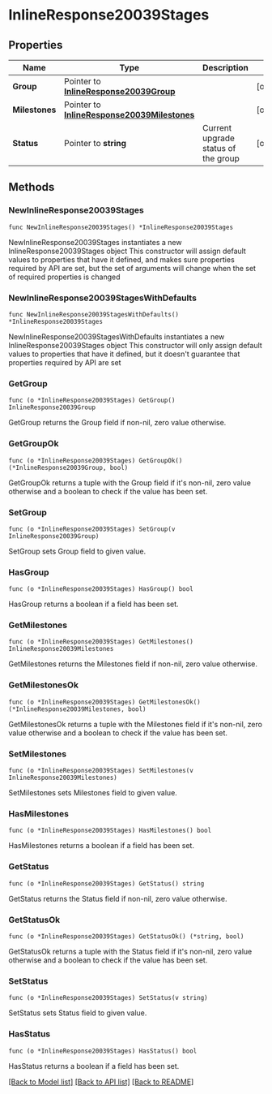 # InlineResponse20039Stages

## Properties

Name | Type | Description | Notes
------------ | ------------- | ------------- | -------------
**Group** | Pointer to [**InlineResponse20039Group**](InlineResponse20039Group.md) |  | [optional] 
**Milestones** | Pointer to [**InlineResponse20039Milestones**](InlineResponse20039Milestones.md) |  | [optional] 
**Status** | Pointer to **string** | Current upgrade status of the group | [optional] 

## Methods

### NewInlineResponse20039Stages

`func NewInlineResponse20039Stages() *InlineResponse20039Stages`

NewInlineResponse20039Stages instantiates a new InlineResponse20039Stages object
This constructor will assign default values to properties that have it defined,
and makes sure properties required by API are set, but the set of arguments
will change when the set of required properties is changed

### NewInlineResponse20039StagesWithDefaults

`func NewInlineResponse20039StagesWithDefaults() *InlineResponse20039Stages`

NewInlineResponse20039StagesWithDefaults instantiates a new InlineResponse20039Stages object
This constructor will only assign default values to properties that have it defined,
but it doesn't guarantee that properties required by API are set

### GetGroup

`func (o *InlineResponse20039Stages) GetGroup() InlineResponse20039Group`

GetGroup returns the Group field if non-nil, zero value otherwise.

### GetGroupOk

`func (o *InlineResponse20039Stages) GetGroupOk() (*InlineResponse20039Group, bool)`

GetGroupOk returns a tuple with the Group field if it's non-nil, zero value otherwise
and a boolean to check if the value has been set.

### SetGroup

`func (o *InlineResponse20039Stages) SetGroup(v InlineResponse20039Group)`

SetGroup sets Group field to given value.

### HasGroup

`func (o *InlineResponse20039Stages) HasGroup() bool`

HasGroup returns a boolean if a field has been set.

### GetMilestones

`func (o *InlineResponse20039Stages) GetMilestones() InlineResponse20039Milestones`

GetMilestones returns the Milestones field if non-nil, zero value otherwise.

### GetMilestonesOk

`func (o *InlineResponse20039Stages) GetMilestonesOk() (*InlineResponse20039Milestones, bool)`

GetMilestonesOk returns a tuple with the Milestones field if it's non-nil, zero value otherwise
and a boolean to check if the value has been set.

### SetMilestones

`func (o *InlineResponse20039Stages) SetMilestones(v InlineResponse20039Milestones)`

SetMilestones sets Milestones field to given value.

### HasMilestones

`func (o *InlineResponse20039Stages) HasMilestones() bool`

HasMilestones returns a boolean if a field has been set.

### GetStatus

`func (o *InlineResponse20039Stages) GetStatus() string`

GetStatus returns the Status field if non-nil, zero value otherwise.

### GetStatusOk

`func (o *InlineResponse20039Stages) GetStatusOk() (*string, bool)`

GetStatusOk returns a tuple with the Status field if it's non-nil, zero value otherwise
and a boolean to check if the value has been set.

### SetStatus

`func (o *InlineResponse20039Stages) SetStatus(v string)`

SetStatus sets Status field to given value.

### HasStatus

`func (o *InlineResponse20039Stages) HasStatus() bool`

HasStatus returns a boolean if a field has been set.


[[Back to Model list]](../README.md#documentation-for-models) [[Back to API list]](../README.md#documentation-for-api-endpoints) [[Back to README]](../README.md)


